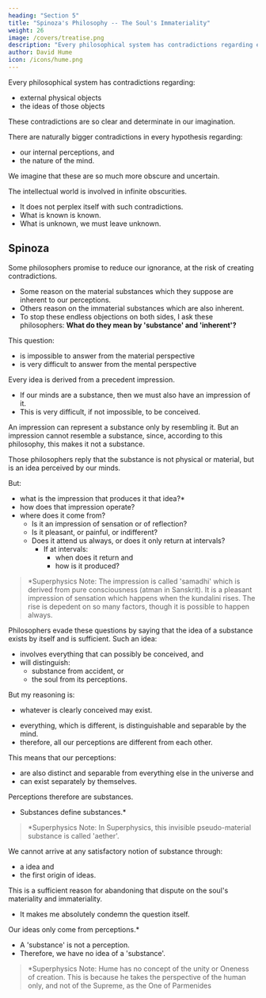 ```yaml
---
heading: "Section 5"
title: "Spinoza's Philosophy -- The Soul's Immateriality"
weight: 26
image: /covers/treatise.png
description: "Every philosophical system has contradictions regarding external physical objects and the ideas of those objects"
author: David Hume
icon: /icons/hume.png
---
```



<!-- ## Spinoza's 'Substance' of the Soul is Impossible -->

Every philosophical system has contradictions regarding:
- external physical objects
- the ideas of those objects
<!-- - external objects, and
- the idea of matter. -->

These contradictions are so clear and determinate in our imagination.

There are naturally bigger contradictions in every hypothesis regarding:
- our internal perceptions, and
- the nature of the mind.

We imagine that these are so much more obscure and uncertain.

The intellectual world is involved in infinite obscurities.
- It does not perplex itself with such contradictions.
- What is known is known.
- What is unknown, we must leave unknown.


## Spinoza

Some philosophers promise to reduce our ignorance, at the risk of creating contradictions.
- Some reason on the material substances which they suppose are inherent to our perceptions.
- Others reason on the immaterial substances which are also inherent.
- To stop these endless objections on both sides, I ask these philosophers: **What do they mean by 'substance' and 'inherent'?**

This question:
- is impossible to answer from the material perspective <!-- if they were with regard to matter and body, and -->
- is very difficult to answer from the mental perspective <!-- in the case of the mind. -->

Every idea is derived from a precedent impression.
- If our minds are a substance, then we must also have an impression of it.
- This is very difficult, if not impossible, to be conceived.

An impression can represent a substance only by resembling it. But an impression cannot resemble a substance, since, according to this philosophy, this makes it not a substance.
<!-- - does not have any qualities of a substance -->

Those philosophers reply that the substance is not physical or material, but is an idea perceived by our minds.

<!-- pretend that we have an idea of the substance of our minds. -->

<!-- I want them to: -->

But:
- what is the impression that produces it that idea?*
- how does that impression operate?
- where does it come from?
  - Is it an impression of sensation or of reflection?
  - Is it pleasant, or painful, or indifferent?
  - Does it attend us always, or does it only return at intervals?
    - If at intervals:
      - when does it return and
      - how is it produced?

> *Superphysics Note: The impression is called 'samadhi' which is derived from pure consciousness (atman in Sanskrit). It is a pleasant impression of sensation which happens when the kundalini rises. The rise is depedent on so many factors, though it is possible to happen always. 


Philosophers evade these questions by saying that the idea of a substance exists by itself and is sufficient. Such an idea:
- involves everything that can possibly be conceived, and
- will distinguish:
  - substance from accident, or
  - the soul from its perceptions.

But my reasoning is:
- whatever is clearly conceived may exist.
<!-- - whatever is clearly conceived in one way after any manner, may exist after the same manner. -->
- everything, which is different, is distinguishable and separable by the mind. 
- therefore, all our perceptions are different from each other.

This means that our perceptions:
- are also distinct and separable from everything else in the universe and
- can exist separately by themselves.

Perceptions therefore are substances.
- Substances define substances.*

> *Superphysics Note: In Superphysics, this invisible pseudo-material substance is called 'aether'. 


We cannot arrive at any satisfactory notion of substance through:
- a idea and
- the first origin of ideas.

This is a sufficient reason for abandoning that dispute on the soul's materiality and immateriality.
- It makes me absolutely condemn the question itself.

Our ideas only come from perceptions.*
<!-- We have no perfect idea of anything but of a  -->
- A 'substance' is not a <!--  entirely different from --> perception.
- Therefore, we have no idea of a 'substance'.

> *Superphysics Note: Hume has no concept of the unity or Oneness of creation. This is because he takes the perspective of the human only, and not of the Supreme, as the One of Parmenides



<!-- The perceptions of our mind needs our mind to have an inherent ability to perceive, in order for those perceptions to exist.
- But perceptions exist in the universe even without a mind to perceive them.    -->
<!--  is something needed to support the existence of our perceptions. -->
<!-- - Nothing is needed to support the existence of a perception. -->
<!-- - Therefore, we have no idea of 'inherence'. -->

<!-- Are perceptions inherent in a material or an immaterial substance?

This cannot be answered because we cannot understand the question's meaning.
 -->